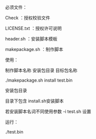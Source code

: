 必须文件：

Check		：授权校验文件

LICENSE.txt	：授权许可说明	

header.sh	：安装脚本模板	

makepackage.sh	：制作脚本


使用：

制作脚本名称		       安装包目录	      目标包名称	

./makepackage.sh 	    install  	        test.bin


安装包目录

目录下包含 install.sh安装脚本

若安装脚本名词不同使用参数 -i test.sh  设置

运行：

./test.bin
